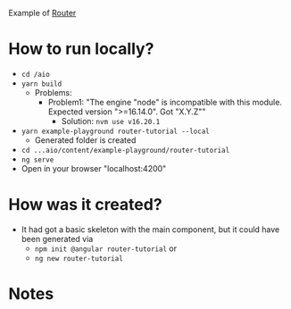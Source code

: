 Example of [Router](https://angular.io/guide/router-tutorial-toh)

# How to run locally?
* `cd /aio`
* `yarn build`
  * Problems:
    * Problem1: "The engine "node" is incompatible with this module. Expected version ">=16.14.0". Got "X.Y.Z""
      * Solution: `nvm use v16.20.1`
* `yarn example-playground router-tutorial --local`
  * Generated folder is created
* `cd ...aio/content/example-playground/router-tutorial`
* `ng serve`
* Open in your browser "localhost:4200"

# How was it created?
* It had got a basic skeleton with the main component, but it could have been generated via 
  * `npm init @angular router-tutorial` or
  * `ng new router-tutorial`

# Notes
